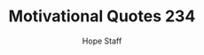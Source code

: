 ---
image: /assets/img/mq/mq_234_lee.png
title: Motivational Quotes 234
categories:
  - Motivational Quotes
author: Hope Staff
notes: Motivational Quotes 234
embed: >-
  EMBED_GOES_HERE
transcript: >-
  SOME LINES OF TEXT START HERE
---